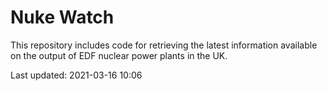 # Nuke Watch

This repository includes code for retrieving the latest information available on the output of EDF nuclear power plants in the UK.

Last updated: 2021-03-16 10:06